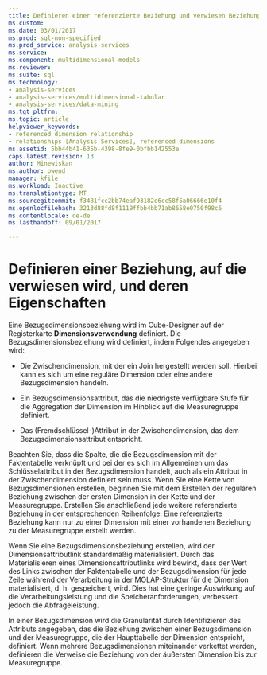 ```yaml
---
title: Definieren einer referenzierte Beziehung und verwiesen Beziehungseigenschaften | Microsoft Docs
ms.custom: 
ms.date: 03/01/2017
ms.prod: sql-non-specified
ms.prod_service: analysis-services
ms.service: 
ms.component: multidimensional-models
ms.reviewer: 
ms.suite: sql
ms.technology:
- analysis-services
- analysis-services/multidimensional-tabular
- analysis-services/data-mining
ms.tgt_pltfrm: 
ms.topic: article
helpviewer_keywords:
- referenced dimension relationship
- relationships [Analysis Services], referenced dimensions
ms.assetid: 5bb44b41-635b-4398-8fe9-0bfbb142553e
caps.latest.revision: 13
author: Minewiskan
ms.author: owend
manager: kfile
ms.workload: Inactive
ms.translationtype: MT
ms.sourcegitcommit: f3481fcc2bb74eaf93182e6cc58f5a06666e10f4
ms.openlocfilehash: 3213d88fd8f1119ffbb4bb71ab8658e0750f98c6
ms.contentlocale: de-de
ms.lasthandoff: 09/01/2017

---
```

# <a name="define-a-referenced-relationship-and-referenced-relationship-properties"></a>Definieren einer Beziehung, auf die verwiesen wird, und deren Eigenschaften
  Eine Bezugsdimensionsbeziehung wird im Cube-Designer auf der Registerkarte **Dimensionsverwendung** definiert. Die Bezugsdimensionsbeziehung wird definiert, indem Folgendes angegeben wird:  
  
-   Die Zwischendimension, mit der ein Join hergestellt werden soll. Hierbei kann es sich um eine reguläre Dimension oder eine andere Bezugsdimension handeln.  
  
-   Ein Bezugsdimensionsattribut, das die niedrigste verfügbare Stufe für die Aggregation der Dimension im Hinblick auf die Measuregruppe definiert.  
  
-   Das (Fremdschlüssel-)Attribut in der Zwischendimension, das dem Bezugsdimensionsattribut entspricht.  
  
 Beachten Sie, dass die Spalte, die die Bezugsdimension mit der Faktentabelle verknüpft und bei der es sich im Allgemeinen um das Schlüsselattribut in der Bezugsdimension handelt, auch als ein Attribut in der Zwischendimension definiert sein muss. Wenn Sie eine Kette von Bezugsdimensionen erstellen, beginnen Sie mit dem Erstellen der regulären Beziehung zwischen der ersten Dimension in der Kette und der Measuregruppe. Erstellen Sie anschließend jede weitere referenzierte Beziehung in der entsprechenden Reihenfolge. Eine referenzierte Beziehung kann nur zu einer Dimension mit einer vorhandenen Beziehung zu der Measuregruppe erstellt werden.  
  
 Wenn Sie eine Bezugsdimensionsbeziehung erstellen, wird der Dimensionsattributlink standardmäßig materialisiert. Durch das Materialisieren eines Dimensionsattributlinks wird bewirkt, dass der Wert des Links zwischen der Faktentabelle und der Bezugsdimension für jede Zeile während der Verarbeitung in der MOLAP-Struktur für die Dimension materialisiert, d. h. gespeichert, wird. Dies hat eine geringe Auswirkung auf die Verarbeitungsleistung und die Speicheranforderungen, verbessert jedoch die Abfrageleistung.  
  
 In einer Bezugsdimension wird die Granularität durch Identifizieren des Attributs angegeben, das die Beziehung zwischen einer Bezugsdimension und der Measuregruppe, die der Haupttabelle der Dimension entspricht, definiert. Wenn mehrere Bezugsdimensionen miteinander verkettet werden, definieren die Verweise die Beziehung von der äußersten Dimension bis zur Measuregruppe.  
  
  

